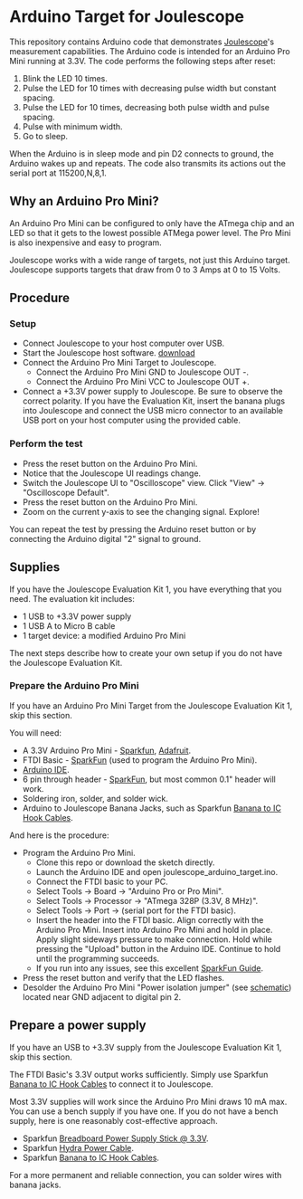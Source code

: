 
# Arduino Target for Joulescope

This repository contains Arduino code that demonstrates 
[Joulescope](https://www.joulescope.com)'s measurement
capabilities.  The Arduino code is intended for an Arduino Pro Mini running
at 3.3V.  The code performs the following steps after reset:

1.  Blink the LED 10 times.
2.  Pulse the LED for 10 times with decreasing pulse width but constant spacing.
3.  Pulse the LED for 10 times, decreasing both pulse width and pulse spacing.
4.  Pulse with minimum width.
5.  Go to sleep.

When the Arduino is in sleep mode and pin D2 connects to ground, the Arduino
wakes up and repeats.  The code also transmits its actions out the serial port 
at 115200,N,8,1.


## Why an Arduino Pro Mini?

An Arduino Pro Mini can be configured to only have the ATmega chip and an LED
so that it gets to the lowest possible ATMega power level.  The Pro Mini is
also inexpensive and easy to program.  

Joulescope works with a wide range of targets, not just this Arduino target.
Joulescope supports targets that draw from 0 to 3 Amps at 0 to 15 Volts.


## Procedure

### Setup

*   Connect Joulescope to your host computer over USB.
*   Start the Joulescope host software.
    [download](https://www.joulescope.com/download/)
*   Connect the Arduino Pro Mini Target to Joulescope.
    *   Connect the Arduino Pro Mini GND to Joulescope OUT -.
    *   Connect the Arduino Pro Mini VCC to Joulescope OUT +.
*   Connect a +3.3V power supply to Joulescope.  Be sure to observe the
    correct polarity.  If you have the Evaluation Kit, insert the banana 
    plugs into Joulescope and connect the USB micro connector to an available
    USB port on your host computer using the provided cable.
    
    
### Perform the test

*   Press the reset button on the Arduino Pro Mini.
*   Notice that the Joulescope UI readings change.
*   Switch the Joulescope UI to "Oscilloscope" view.
    Click "View" -> "Oscilloscope Default".
*   Press the reset button on the Arduino Pro Mini.
*   Zoom on the current y-axis to see the changing signal.  Explore!

You can repeat the test by pressing the Arduino reset button or by 
connecting the Arduino digital "2" signal to ground.


## Supplies

If you have the Joulescope Evaluation Kit 1, you have everything that you need.
The evaluation kit includes:

*   1 USB to +3.3V power supply
*   1 USB A to Micro B cable
*   1 target device: a modified Arduino Pro Mini

The next steps describe how to create your own setup if you do not have the
Joulescope Evaluation Kit.


### Prepare the Arduino Pro Mini

If you have an Arduino Pro Mini Target from the Joulescope Evaluation Kit 1,
skip this section.

You will need:

*   A 3.3V Arduino Pro Mini - 
    [Sparkfun](https://www.sparkfun.com/products/11114),
    [Adafruit](https://www.adafruit.com/product/2377).
*   FTDI Basic - [SparkFun](https://www.sparkfun.com/products/9873)
    (used to program the Arduino Pro Mini).
*   [Arduino IDE](https://www.arduino.cc/en/Main/Software).
*   6 pin through header - [SparkFun](https://www.sparkfun.com/products/553),
    but most common 0.1" header will work.
*   Soldering iron, solder, and solder wick.
*   Arduino to Joulescope Banana Jacks, such as Sparkfun 
    [Banana to IC Hook Cables](https://www.sparkfun.com/products/506).


And here is the procedure:

*   Program the Arduino Pro Mini.
    *   Clone this repo or download the sketch directly.
    *   Launch the Arduino IDE and open joulescope_arduino_target.ino.
    *   Connect the FTDI basic to your PC.
    *   Select Tools -> Board -> "Arduino Pro or Pro Mini".
    *   Select Tools -> Processor -> "ATmega 328P (3.3V, 8 MHz)".
    *   Select Tools -> Port -> (serial port for the FTDI basic).
    *   Insert the header into the FTDI basic.  Align correctly with the
        Arduino Pro Mini.  Insert into Arduino Pro Mini and hold in place.
        Apply slight sideways pressure to make connection.  Hold while pressing
        the "Upload" button in the Arduino IDE.  Continue to hold until the
        programming succeeds.
    *   If you run into any issues, see this excellent
        [SparkFun Guide](https://learn.sparkfun.com/tutorials/using-the-arduino-pro-mini-33v).
*   Press the reset button and verify that the LED flashes.
*   Desolder the Arduino Pro Mini "Power isolation jumper" 
    (see [schematic](https://cdn.sparkfun.com/datasheets/Dev/Arduino/Boards/Arduino-Pro-Mini-v14.pdf))
    located near GND adjacent to digital pin 2.



## Prepare a power supply

If you have an USB to +3.3V supply from the Joulescope Evaluation Kit 1,
skip this section.

The FTDI Basic's 3.3V output works sufficiently. Simply use 
Sparkfun [Banana to IC Hook Cables](https://www.sparkfun.com/products/506) to
connect it to Joulescope.

Most 3.3V supplies will work since the Arduino Pro Mini draws 10 mA max.
You can use a bench supply if you have one.  If you do not have a bench supply,
here is one reasonably cost-effective approach.

*   Sparkfun [Breadboard Power Supply Stick @ 3.3V](https://www.sparkfun.com/products/13157).
*   Sparkfun [Hydra Power Cable](https://www.sparkfun.com/products/11579).
*   Sparkfun [Banana to IC Hook Cables](https://www.sparkfun.com/products/506).

For a more permanent and reliable connection, you can solder wires with 
banana jacks.
